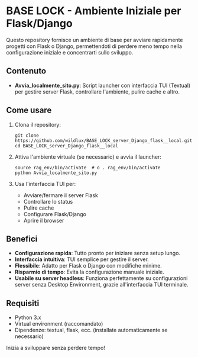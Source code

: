 # BASE LOCK - Ambiente Iniziale per Flask/Django

Questo repository fornisce un ambiente di base per avviare rapidamente progetti con Flask o Django, permettendoti di perdere meno tempo nella configurazione iniziale e concentrarti sullo sviluppo.

## Contenuto

- **Avvia_localmente_sito.py**: Script launcher con interfaccia TUI (Textual) per gestire server Flask, controllare l'ambiente, pulire cache e altro.

## Come usare

1. Clona il repository:
   ```
   git clone https://github.com/wildlux/BASE_LOCK_server_Django_flask__local.git
   cd BASE_LOCK_server_Django_flask__local
   ```

2. Attiva l'ambiente virtuale (se necessario) e avvia il launcher:
   ```
   source rag_env/bin/activate  # o . rag_env/bin/activate
   python Avvia_localmente_sito.py
   ```

3. Usa l'interfaccia TUI per:
   - Avviare/fermare il server Flask
   - Controllare lo status
   - Pulire cache
   - Configurare Flask/Django
   - Aprire il browser

## Benefici

- **Configurazione rapida**: Tutto pronto per iniziare senza setup lungo.
- **Interfaccia intuitiva**: TUI semplice per gestire il server.
- **Flessibile**: Adatto per Flask o Django con modifiche minime.
- **Risparmio di tempo**: Evita la configurazione manuale iniziale.
- **Usabile su server headless**: Funziona perfettamente su configurazioni server senza Desktop Environment, grazie all'interfaccia TUI terminale.

## Requisiti

- Python 3.x
- Virtual environment (raccomandato)
- Dipendenze: textual, flask, ecc. (installate automaticamente se necessario)

Inizia a sviluppare senza perdere tempo!